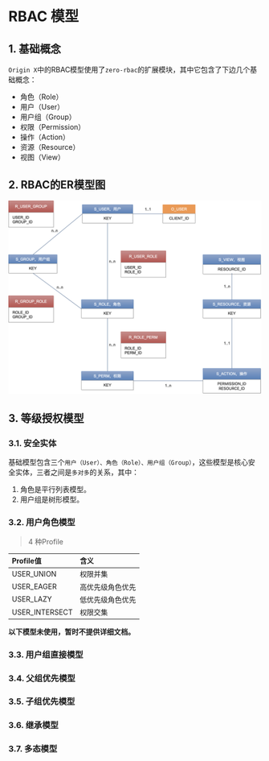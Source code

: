# RBAC 模型

## 1. 基础概念

`Origin X`中的RBAC模型使用了`zero-rbac`的扩展模块，其中它包含了下边几个基础概念：

* 角色（Role）
* 用户（User）
* 用户组（Group）
* 权限（Permission）
* 操作（Action）
* 资源（Resource）
* 视图（View）

## 2. RBAC的ER模型图


![](/assets/images/os/001-1.png)

## 3. 等级授权模型

### 3.1. 安全实体

基础模型包含三个`用户（User）、角色（Role）、用户组（Group）`，这些模型是核心安全实体，三者之间是`多对多`的关系，其中：

1. 角色是平行列表模型。
2. 用户组是树形模型。

### 3.2. 用户角色模型

> 4 种Profile

| Profile值 | 含义 |
| :--- | :--- |
| USER_UNION | 权限并集 |
| USER_EAGER | 高优先级角色优先 |
| USER_LAZY | 低优先级角色优先 |
| USER_INTERSECT | 权限交集 |

**以下模型未使用，暂时不提供详细文档。**

### 3.3. 用户组直接模型

### 3.4. 父组优先模型

### 3.5. 子组优先模型

### 3.6. 继承模型

### 3.7. 多态模型

